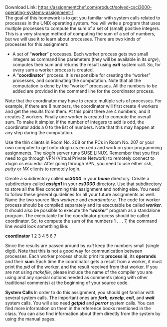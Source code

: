 Download Link: https://assignmentchef.com/product/solved-csci3000-operating-systems-assignment-1
<br>
The goal of this homework is to get you familiar with system calls related to processes in the UNIX operating system. You will write a program that uses multiple processes to compute the sum of a set of (small) positive integers. This is a very strange method of computing the sum of a set of numbers, but we will use it to learn about processes. There are two kinds of processes for this assignment:




<ul>

 <li>A set of “<strong>worker</strong>” processes. Each worker process gets two small integers as command line parameters (they will be available in its <em>argv</em>), computes their sum and returns the result using <strong><em>exit</em></strong> system call. So, for every sum a worker process is created.</li>

 <li>A “<strong>coordinator</strong>” process. It is responsible for creating the “worker” processes, and coordinating the computation. Note that all the computation is done by the “worker” processes. All the numbers to be added are provided in the command line for the coordinator process.</li>

</ul>




Note that the coordinator may have to create multiple sets of processes. For example, if there are 8 numbers, the coordinator will first create 4 workers and get the results from them. At this point there are 4 numbers, and it creates 2 workers. Finally one worker is created to compute the overall sum. To make it simpler, if the number of integers to add is odd, the coordinator adds a 0 to the list of numbers. Note that this may happen at any step during the computation.




Use the thin clients in Room No. 208 or the PCs in Room No. 207 or your own computer to get onto xlogin.cs.ecu.edu and work on your programming assignments. The <em>xlogin</em> server runs SUSE LINUX. Remember that you first need to go through VPN (Virtual Private Network) to remotely connect to xlogin.cs.ecu.edu. After going through VPN, you need to use either <em>ssh</em>, <em>putty</em> or <em>NX</em> clients to remotely login.




Create a subdirectory called <strong><em>cs3000</em></strong> in your <strong><em>home</em></strong> directory. Create a subdirectory called <strong><em>assign1</em></strong> in your <strong><em>cs3000</em></strong> directory. Use that subdirectory to store all the files concerning this assignment and nothing else. You need to follow these general guidelines for all your future assignments as well. Name the two source files <em>worker.c</em> and <em>coordinator.c</em>. The code for worker process should be compiled separately and its executable be called <strong><em>worker</em></strong>. It should also be possible to execute the “<strong><em>worker</em></strong>” program as a standalone program. The executable for the coordinator process should be called coordinator. So, to compute the sum of the numbers 1 . . . 7, the command line would look something like:

<strong>coordinator</strong> 1 2 3 4 5 6 7




Since the results are passed around by <em>exit</em> keep the numbers small (single digit). Note that this is not a good way for communication between processes. Each worker process should print its <strong>process id</strong>, its <strong>operands</strong> and their <strong>sum</strong>. Each time the coordinator gets a result from a worker, it must print the <em>pid</em> of the worker, and the result received from that worker. If you are not using <em>makefile</em>, please include the name of the compiler you are using and any special options needed as comments (along with other traditional comments) at the beginning of your source code.




<strong>System Calls </strong>In order to do this assignment, you should get familiar with several system calls. The important ones are <strong><em>fork</em></strong>, <strong><em>execlp</em></strong>, <strong><em>exit</em></strong>, and <strong><em>wait</em></strong> system calls. You will also need <strong><em>getpid</em></strong> and <strong><em>perror</em></strong> system calls. You can find more information on them in the reference books mentioned in the class. You can also find information about them directly from the system by using the manual pages.





